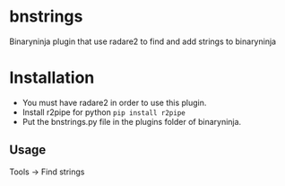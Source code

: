 # bnstrings
Binaryninja plugin that use radare2 to find and add strings to binaryninja


# Installation
- You must have radare2 in order to use this plugin.
- Install r2pipe for python ```pip install r2pipe```
- Put the bnstrings.py file in the plugins folder of binaryninja.

## Usage
Tools -> Find strings
